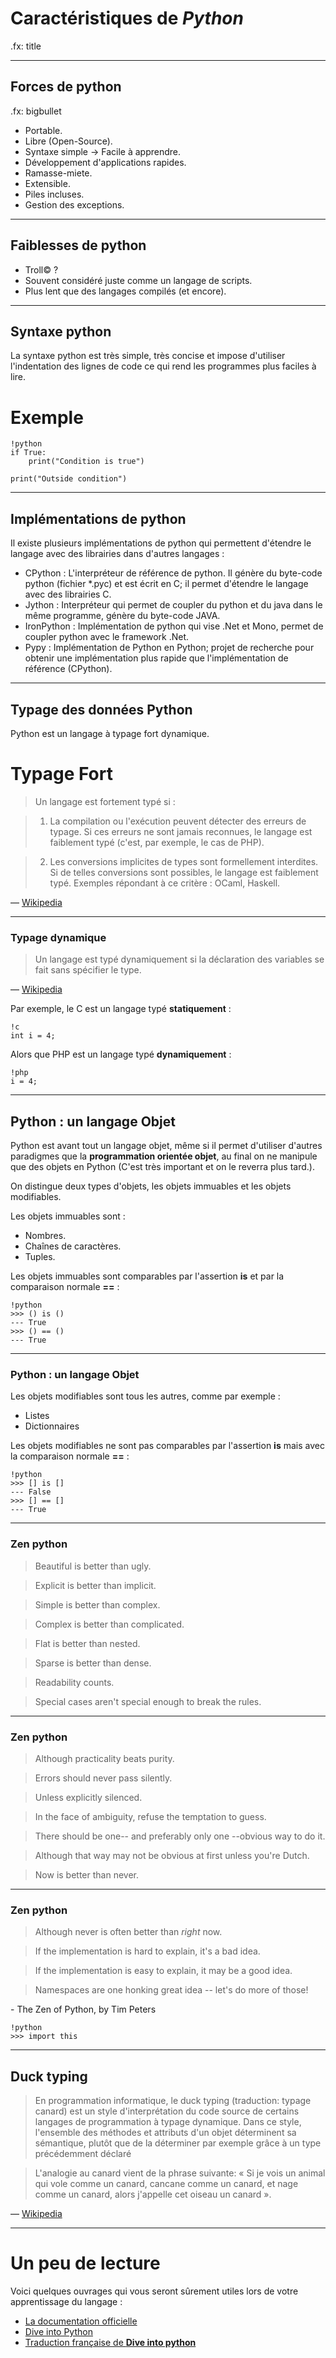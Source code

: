 # Caractéristiques de *Python*

.fx: title

---

## Forces de python

.fx: bigbullet

* Portable.
* Libre (Open-Source).
* Syntaxe simple -> Facile à apprendre.
* Développement d'applications rapides.
* Ramasse-miete.
* Extensible.
* Piles incluses.
* Gestion des exceptions.

---

## Faiblesses de python

* Troll© ?
* Souvent considéré juste comme un langage de scripts.
* Plus lent que des langages compilés (et encore).

---

## Syntaxe python

La syntaxe python est très simple, très concise et impose d'utiliser l'indentation des lignes de code ce qui rend les programmes plus faciles à lire.

# Exemple

    !python
    if True:
        print("Condition is true")
    
    print("Outside condition")

---

## Implémentations de python

Il existe plusieurs implémentations de python qui permettent d'étendre le langage avec des librairies dans d'autres langages :

* CPython : L'interpréteur de référence de python. Il génère du byte-code python (fichier *.pyc) et est écrit en C; il permet d'étendre le langage avec des librairies C.
* Jython : Interpréteur qui permet de coupler du python et du java dans le même programme, génère du byte-code JAVA.
* IronPython : Implémentation de python qui vise .Net et Mono, permet de coupler python avec le framework .Net.
* Pypy : Implémentation de Python en Python; projet de recherche pour obtenir une implémentation plus rapide que l'implémentation de référence (CPython).

---

## Typage des données Python

Python est un langage à typage fort dynamique.

# Typage Fort

> Un langage est fortement typé si :

>   1) La compilation ou l'exécution peuvent détecter des erreurs de typage. Si ces erreurs ne sont jamais reconnues, le langage est faiblement typé (c'est, par exemple, le cas de PHP).
   
>   2) Les conversions implicites de types sont formellement interdites. Si de telles conversions sont possibles, le langage est faiblement typé. Exemples répondant à ce critère : OCaml, Haskell.
   
<p class="cite">— <a href="http://fr.wikipedia.org/wiki/Typage_fort">Wikipedia</a></p>

---

### Typage dynamique

> Un langage est typé dynamiquement si la déclaration des variables se fait sans spécifier le type.

<p class="cite">— <a href="http://fr.wikipedia.org/wiki/Typage_dynamique">Wikipedia</a></p>

Par exemple, le C est un langage typé **statiquement** :

    !c
    int i = 4;
    
Alors que PHP est un langage typé **dynamiquement** :

    !php
    i = 4;

---

## Python : un langage Objet

Python est avant tout un langage objet, même si il permet d'utiliser d'autres paradigmes que la **programmation orientée objet**, au final on ne manipule que des objets en Python (C'est très important et on le reverra plus tard.).

On distingue deux types d'objets, les objets immuables et les objets modifiables.

Les objets immuables sont :

* Nombres.
* Chaînes de caractères.
* Tuples.

Les objets immuables sont comparables par l'assertion **is** et par la comparaison normale **==** :

    !python
    >>> () is ()
    --- True
    >>> () == ()
    --- True
 
---
 
### Python : un langage Objet
 
Les objets modifiables sont tous les autres, comme par exemple :
 
* Listes
* Dictionnaires
 
Les objets modifiables ne sont pas comparables par l'assertion **is** mais avec la comparaison normale **==** :
 
    !python
    >>> [] is []
    --- False
    >>> [] == []
    --- True

---

### Zen python


> Beautiful is better than ugly.

> Explicit is better than implicit.

> Simple is better than complex.

> Complex is better than complicated.

> Flat is better than nested.

> Sparse is better than dense.

> Readability counts.

> Special cases aren't special enough to break the rules.

---

### Zen python

> Although practicality beats purity.

> Errors should never pass silently.

> Unless explicitly silenced.

> In the face of ambiguity, refuse the temptation to guess.

> There should be one-- and preferably only one --obvious way to do it.

> Although that way may not be obvious at first unless you're Dutch.

> Now is better than never.

---

### Zen python

> Although never is often better than *right* now.

> If the implementation is hard to explain, it's a bad idea.

> If the implementation is easy to explain, it may be a good idea.

> Namespaces are one honking great idea -- let's do more of those!


<p class="cite">- The Zen of Python, by Tim Peters</p>

    !python
    >>> import this

---

## Duck typing

> En programmation informatique, le duck typing (traduction: typage canard) est un style d'interprétation du code source de certains langages de programmation à typage dynamique. Dans ce style, l'ensemble des méthodes et attributs d'un objet déterminent sa sémantique, plutôt que de la déterminer par exemple grâce à un type précédemment déclaré

> L'analogie au canard vient de la phrase suivante: « Si je vois un animal qui vole comme un canard, cancane comme un canard, et nage comme un canard, alors j'appelle cet oiseau un canard ».

<p class="cite">— <a href="http://fr.wikipedia.org/wiki/Duck_typing">Wikipedia</a></p>

---

# Un peu de lecture

Voici quelques ouvrages qui vous seront sûrement utiles lors de votre apprentissage du langage :

* [La documentation officielle](http://docs.python.org/)
* [Dive into Python](http://diveintopython.org/)
* [Traduction française de **Dive into python**](http://diveintopython.adrahon.org/)